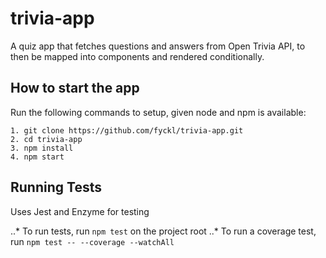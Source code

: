 # trivia-app
A quiz app that fetches questions and answers from Open Trivia API, to then be mapped into components and rendered conditionally.
## How to start the app
Run the following commands to setup, given node and npm is available:

    1. git clone https://github.com/fyckl/trivia-app.git
    2. cd trivia-app
    3. npm install
    4. npm start 

## Running Tests
Uses Jest and Enzyme for testing

..* To run tests, run `npm test` on the project root
..* To run a coverage test, run `npm test -- --coverage --watchAll`